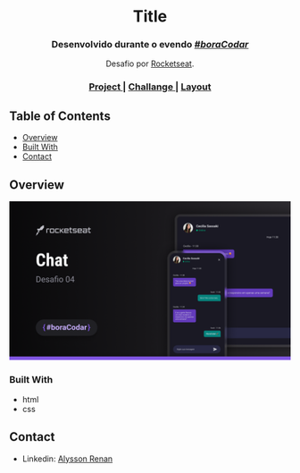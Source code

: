<h1 align="center">Title</h1>

<div align="center">
    <h3> Desenvolvido durante o evendo <i> <u> #boraCodar </u> </i>  </h3> 
    <p> Desafio por <a href="https://rocketseat.com.br">Rocketseat</a>. </p>
</div>
<div align="center">
  <h3>
    <a href="https://alrenp.github.io/foguetes/boraCodar/04-chat/">
      Project 
    </a>
    |
    <a href="https://www.rocketseat.com.br/boracodar/desafios-anteriores/um-chat-desafio-04">
      Challange
    </a>
    |
    <a href="https://www.figma.com/community/file/1200070743637495660">
      Layout
    </a>
  </h3>
</div>


## Table of Contents

- [Overview](#overview)
- [Built With](#built-with)
- [Contact](#contact)


## Overview

![screenshot](.github/preview.png)

### Built With
- html
- css

## Contact

- Linkedin: [Alysson Renan](https://www.linkedin.com/in/alyssonrenan/)
